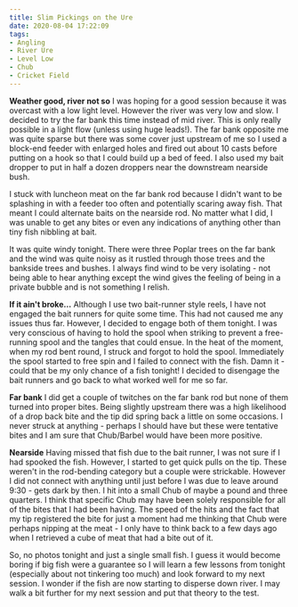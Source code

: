 ```yaml
---
title: Slim Pickings on the Ure
date: 2020-08-04 17:22:09
tags:
- Angling
- River Ure
- Level Low
- Chub
- Cricket Field
---
```

**Weather good, river not so**
I was hoping for a good session because it was overcast with a low light level. However the river was very low and slow. I decided to try the far bank this time instead of mid river. This is only really possible in a light flow (unless using huge leads!). The far bank opposite me was quite sparse but there was some cover just upstream of me so I used a block-end feeder with enlarged holes and fired out about 10 casts before putting on a hook so that I could build up a bed of feed. I also used my bait dropper to put in half a dozen droppers near the downstream nearside bush.

I stuck with luncheon meat on the far bank rod because I didn't want to be splashing in with a feeder too often and potentially scaring away fish. That meant I could alternate baits on the nearside rod. No matter what I did, I was unable to get any bites or even any indications of anything other than tiny fish nibbling at bait.

It was quite windy tonight. There were three Poplar trees on the far bank and the wind was quite noisy as it rustled through those trees and the bankside trees and bushes. I always find wind to be very isolating - not being able to hear anything except the wind gives the feeling of being in a private bubble and is not something I relish.

**If it ain't broke...**
Although I use two bait-runner style reels, I have not engaged the bait runners for quite some time. This had not caused me any issues thus far. However, I decided to engage both of them tonight. I was very conscious of having to hold the spool when striking to prevent a free-running spool and the tangles that could ensue. In the heat of the moment, when my rod bent round, I struck and forgot to hold the spool. Immediately the spool started to free spin and I failed to connect with the fish. Damn it - could that be my only chance of a fish tonight! I decided to disengage the bait runners and go back to what worked well for me so far.

**Far bank**
I did get a couple of twitches on the far bank rod but none of them turned into proper bites. Being slightly upstream there was a high likelihood of a drop back bite and the tip did spring back a little on some occasions. I never struck at anything - perhaps I should have but these were tentative bites and I am sure that Chub/Barbel would have been more positive.

**Nearside**
Having missed that fish due to the bait runner, I was not sure if I had spooked the fish. However, I started to get quick pulls on the tip. These weren't in the rod-bending category but a couple were strickable. However I did not connect with anything until just before I was due to leave around 9:30 - gets dark by then. I hit into a small Chub of maybe a pound and three quarters. I think that specific Chub may have been solely responsible for all of the bites that I had been having. The speed of the hits and the fact that my tip registered the bite for just a moment had me thinking that Chub were perhaps nipping at the meat - I only have to think back to a few days ago when I retrieved a cube of meat that had a bite out of it.

So, no photos tonight and just a single small fish. I guess it would become boring if big fish were a guarantee so I will learn a few lessons from tonight (especially about not tinkering too much) and look forward to my next session. I wonder if the fish are now starting to disperse down river. I may walk a bit further for my next session and put that theory to the test.